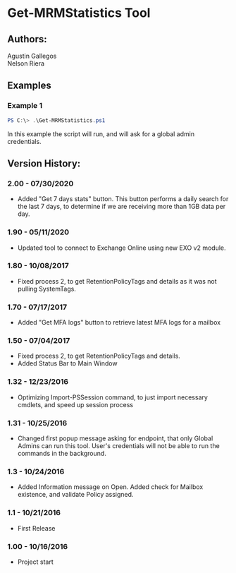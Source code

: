 ﻿# Get-MRMStatistics Tool

## Authors:  
Agustin Gallegos  
Nelson Riera  

## Examples  
### Example 1  
```powershell
PS C:\> .\Get-MRMStatistics.ps1
```
In this example the script will run, and will ask for a global admin credentials.  

## Version History:  
### 2.00 - 07/30/2020
 - Added "Get 7 days stats" button. This button performs a daily search for the last 7 days, to determine if we are receiving more than 1GB data per day. 
### 1.90 - 05/11/2020
 - Updated tool to connect to Exchange Online using new EXO v2 module.
### 1.80 - 10/08/2017
 - Fixed process 2, to get RetentionPolicyTags and details as it was not pulling SystemTags.
### 1.70 - 07/17/2017
 - Added "Get MFA logs" button to retrieve latest MFA logs for a mailbox
### 1.50 - 07/04/2017
 - Fixed process 2, to get RetentionPolicyTags and details.
 - Added Status Bar to Main Window
### 1.32 - 12/23/2016
 - Optimizing Import-PSSession command, to just import necessary cmdlets, and speed up session process
### 1.31 - 10/25/2016
 - Changed first popup message asking for endpoint, that only Global Admins can run this tool. User's credentials will not be able to run the commands in the background.
### 1.3  - 10/24/2016
 - Added Information message on Open. Added check for Mailbox existence, and validate Policy assigned.    
### 1.1  - 10/21/2016
 - First Release
###	1.00 - 10/16/2016
 - Project start